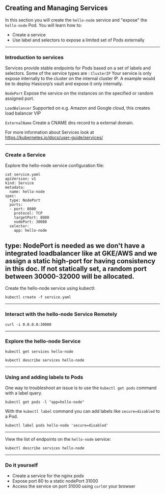 ## Creating and Managing Services

In this section you will create the `hello-node` service and "expose" the `hello-node` Pod. You will learn how to:

* Create a service
* Use label and selectors to expose a limited set of Pods externally

----

### Introduction to services
Services provide stable endpoints for Pods based on a set of labels and selectors.
Some of the service types are :
`ClusterIP` Your service is only expose internally to the cluster on the internal cluster IP. A example would be to deploy Hasicorp’s vault and expose it only internally.

`NodePort` Expose the service on the instances on the specified or random assigned port.

`LoadBalancer` Supported on e.g. Amazon and Google cloud, this creates load balancer VIP

`ExternalName` Create a CNAME dns record to a external domain.

For more information about Services look at https://kubernetes.io/docs/user-guide/services/

----

### Create a Service

Explore the hello-node service configuration file:

```
cat service.yaml
apiVersion: v1
kind: Service
metadata:
  name: hello-node
spec:
  type: NodePort
  ports:
  - port: 8080
    protocol: TCP
    targetPort: 8080
    nodePort: 30080
  selector:
    app: hello-node
```
type: NodePort is needed as we don't have a integrated loadbalancer like at GKE/AWS and we assign a static high-port for having consistency in this doc. If not statically set, a random port between 30000-32000 will be allocated.
----

Create the hello-node service using kubectl:

```
kubectl create -f service.yaml
```

----

### Interact with the hello-node Service Remotely

```
curl -i 0.0.0.0:30080
```

----

### Explore the hello-node Service

```
kubectl get services hello-node
```

```
kubectl describe services hello-node
```

----

### Using and adding labels to Pods

One way to troubleshoot an issue is to use the `kubectl get pods` command with a label query.

```
kubectl get pods -l "app=hello-node"
```

With the `kubectl label` command you can add labels like `secure=disabled` to a Pod.

```
kubectl label pods hello-node 'secure=disabled'
```

----

View the list of endpoints on the `hello-node` service:

```
kubectl describe services hello-node
```

----

### Do it yourself
* Create a service for the nginx pods
* Expose port 80 to a static nodePort 31000
* Access the service on port 31000 using `curl`or your browser